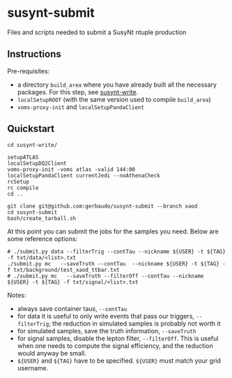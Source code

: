 susynt-submit
=============

Files and scripts needed to submit a SusyNt ntuple production

Instructions
------------

Pre-requisites:

- a directory `build_area` where you have already built all the necessary packages.
  For this step, see [susynt-write](https://github.com/gerbaudo/susynt-write).
- `localSetupROOT` (with the same version used to compile `build_area`)
- `voms-proxy-init` and `localSetupPandaClient`

Quickstart
----------

```
cd susynt-write/

setupATLAS
localSetupDQ2Client
voms-proxy-init -voms atlas -valid 144:00
localSetupPandaClient currentJedi --noAthenaCheck
rcSetup
rc compile
cd ..

git clone git@github.com:gerbaudo/susynt-submit --branch xaod
cd susynt-submit
bash/create_tarball.sh
```

At this point you can submit the jobs for the samples you need.
Below are some reference options:

```
# ./submit.py data --filterTrig --contTau --nickname ${USER} -t ${TAG} -f txt/data/<list>.txt
./submit.py mc   --saveTruth --contTau  --nickname ${USER} -t ${TAG} -f txt/background/test_xaod_ttbar.txt
# ./submit.py mc   --saveTruth --filterOff --contTau --nickname ${USER} -t ${TAG} -f txt/signal/<list>.txt
```

Notes:
- always save container taus, `--contTau`
- for data it is useful to only write events that pass our triggers,
  `--filterTrig`; the reduction in simulated samples is probably not worth it
- for simulated samples, save the truth information, `--saveTruth`
- for signal samples, disable the lepton filter, `--filterOff`.
  This is useful when one needs to compute the signal efficiency,
  and the reduction would anyway be small.
- `${USER}` and `${TAG}` have to be specified. `${USER}` must match your grid username.

